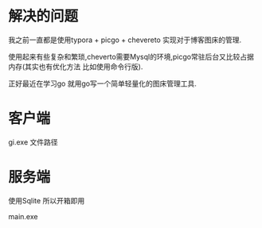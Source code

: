 # 解决的问题

我之前一直都是使用typora + picgo + chevereto  实现对于博客图床的管理.

使用起来有些复杂和繁琐,cheverto需要Mysql的环境,picgo常驻后台又比较占据内存(其实也有优化方法 比如使用命令行版).

正好最近在学习go 就用go写一个简单轻量化的图床管理工具.


# 客户端

gi.exe 文件路径


# 服务端

使用Sqlite 所以开箱即用 

main.exe
